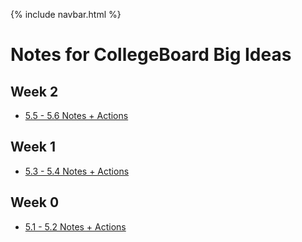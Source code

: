{% include navbar.html %}

# Notes for CollegeBoard Big Ideas

## Week 2

- [5.5 - 5.6 Notes + Actions](https://JasonO12.github.io/jasonott-csp3/notes/5idea56)

## Week 1

- [5.3 - 5.4 Notes + Actions](https://JasonO12.github.io/jasonott-csp3/notes/5idea34)

## Week 0

- [5.1 - 5.2 Notes + Actions](https://JasonO12.github.io/jasonott-csp3/notes/5idea12)

